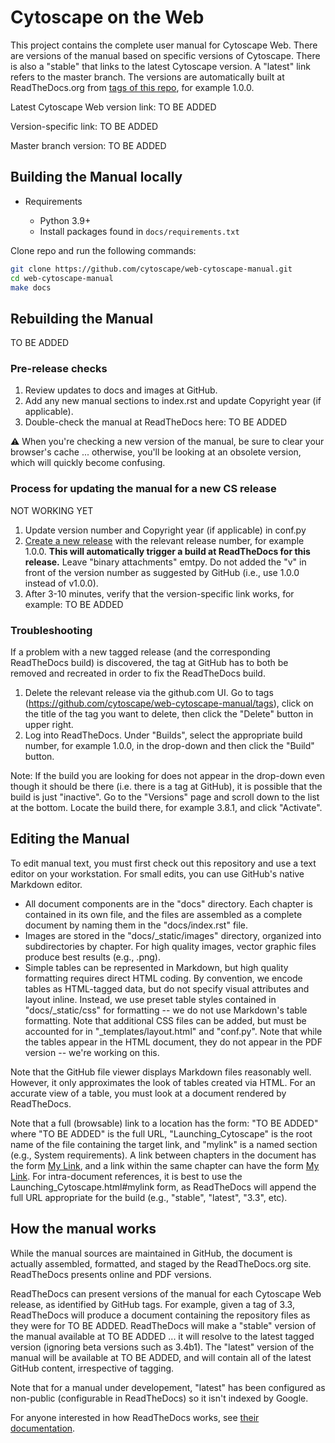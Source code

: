 # Cytoscape on the Web
This project contains the complete user manual for Cytoscape  Web. 
There are versions of the manual based on specific versions of Cytoscape. 
There is also a "stable" that links to the latest Cytoscape version. 
A "latest" link refers to the master branch. 
The versions are automatically built at ReadTheDocs.org from 
[tags of this repo](https://github.com/cytoscape/web-cytoscape-manual/tags), for example 1.0.0. 

Latest Cytoscape Web version link: TO BE ADDED

Version-specific link: TO BE ADDED

Master branch version: TO BE ADDED

## Building the Manual locally

* Requirements

   * Python 3.9+
   * Install packages found in ``docs/requirements.txt``

Clone repo and run the following commands:

```bash
git clone https://github.com/cytoscape/web-cytoscape-manual.git
cd web-cytoscape-manual
make docs
```


## Rebuilding the Manual

TO BE ADDED

### Pre-release checks

1. Review updates to docs and images at GitHub.
2. Add any new manual sections to index.rst and update Copyright year (if applicable).
3. Double-check the manual at ReadTheDocs here: TO BE ADDED

:warning: When you're checking a new version of the manual, be sure to clear your browser's cache ... otherwise, you'll be looking at 
an obsolete version, which will quickly become confusing.

### Process for updating the manual for a new CS release ###

NOT WORKING YET

1. Update version number and Copyright year (if applicable) in conf.py
2. [Create a new release](https://github.com/cytoscape/web-cytoscape-manual/releases) with the relevant release number, for example 1.0.0. **This will automatically trigger a build at ReadTheDocs for this release.** Leave "binary attachments" emtpy. Do not added the "v" in front of the version number as suggested by GitHub (i.e., use 1.0.0 instead of v1.0.0). 
3. After 3-10 minutes, verify that the version-specific link works, for example: TO BE ADDED

### Troubleshooting ###

If a problem with a new tagged release (and the corresponding ReadTheDocs build) is discovered, the tag at GitHub has to both be removed and recreated in order to fix the ReadTheDocs build. 
1. Delete the relevant release via the github.com UI. Go to tags (https://github.com/cytoscape/web-cytoscape-manual/tags), click on the title of the tag you want to delete, then click the "Delete" button in upper right. 
2. Log into ReadTheDocs. Under "Builds", select the appropriate build number, for example 1.0.0, in the drop-down and then click the "Build" button. 

Note: If the build you are looking for does not appear in the drop-down even though it should be there (i.e. there is a tag at GitHub), it is possible that the build is just "inactive". Go to the "Versions" page and scroll down to the list at the bottom. Locate the build there, for example 3.8.1, and click "Activate". 

## Editing the Manual
To edit manual text, you must first check out this repository and use a text editor on your workstation. For small edits, you can use GitHub's native Markdown editor.

* All document components are in the "docs" directory. Each chapter is contained in its own file, and the files are assembled as a complete document by naming them in the "docs/index.rst" file.
* Images are stored in the "docs/_static/images" directory, organized into subdirectories by chapter. For high quality images, vector graphic files produce best results (e.g., .png).
* Simple tables can be represented in Markdown, but high quality formatting requires direct HTML coding. By convention, we encode tables as HTML-tagged data, but do not specify visual attributes and layout inline. Instead, we use preset table styles contained in "docs/_static/css" for formatting -- we do not use Markdown's table formatting. Note that additional CSS files can be added, but must be accounted for in "_templates/layout.html" and "conf.py". Note that while the tables appear in the HTML document, they do not appear in the PDF version -- we're working on this.

Note that the GitHub file viewer displays Markdown files reasonably well. However, it only approximates the look of tables created via HTML. For an accurate view of a table, you must look at a document rendered by ReadTheDocs.

Note that a full (browsable) link to a location has the form: "TO BE ADDED" where "TO BE ADDED" is the full URL, "Launching_Cytoscape" is the root name of the file containing the target link, and "mylink" is a named section (e.g., <a name="mylink">System requirements</a>). A link between chapters in the document has the form [My Link](Launching_Cytoscape.html#mylink), and a link within the same chapter can have the form [My Link](#mylink). For intra-document references, it is best to use the Launching_Cytoscape.html#mylink form, as ReadTheDocs will append the full URL appropriate for the build (e.g., "stable", "latest", "3.3", etc).

## How the manual works

While the manual sources are maintained in GitHub, the document is actually assembled, formatted, and staged by the ReadTheDocs.org site. ReadTheDocs presents online and PDF versions.

ReadTheDocs can present versions of the manual for each Cytoscape Web release, as identified by GitHub tags. For example, given a tag of 3.3, ReadTheDocs will produce a document containing the repository files as they were for TO BE ADDED. ReadTheDocs will make a "stable" version of the manual available at TO BE ADDED ... it will resolve to the latest tagged version (ignoring beta versions such as 3.4b1). The "latest" version of the manual will be available at TO BE ADDED, and will contain all of the latest GitHub content, irrespective of tagging.

Note that for a manual under developement, "latest" has been configured as non-public (configurable in ReadTheDocs) so it isn't indexed by Google.

For anyone interested in how ReadTheDocs works, see [their documentation](https://docs.readthedocs.io/en/stable/).
